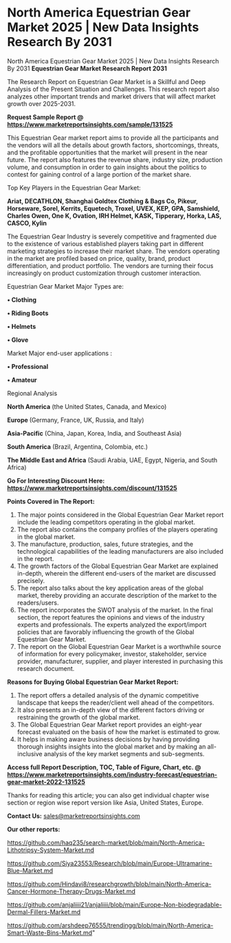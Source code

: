 # North America Equestrian Gear Market 2025 | New Data Insights Research By 2031
North America Equestrian Gear Market 2025 | New Data Insights Research By 2031
<strong>Equestrian Gear Market Research Report 2031</strong>

The Research Report on Equestrian Gear Market is a Skillful and Deep Analysis of the Present Situation and Challenges. This research report also analyzes other important trends and market drivers that will affect market growth over 2025-2031.

<strong>Request Sample Report @ <a href=https://www.marketreportsinsights.com/sample/131525>https://www.marketreportsinsights.com/sample/131525</a></strong>

This Equestrian Gear market report aims to provide all the participants and the vendors will all the details about growth factors, shortcomings, threats, and the profitable opportunities that the market will present in the near future. The report also features the revenue share, industry size, production volume, and consumption in order to gain insights about the politics to contest for gaining control of a large portion of the market share.

Top Key Players in the Equestrian Gear Market:

<strong>Ariat, DECATHLON, Shanghai Goldtex Clothing & Bags Co, Pikeur, Horseware, Sorel, Kerrits, Equetech, Troxel, UVEX, KEP, GPA, Samshield, Charles Owen, One K, Ovation, IRH Helmet, KASK, Tipperary, Horka, LAS, CASCO, Kylin</strong>

The Equestrian Gear Industry is severely competitive and fragmented due to the existence of various established players taking part in different marketing strategies to increase their market share. The vendors operating in the market are profiled based on price, quality, brand, product differentiation, and product portfolio. The vendors are turning their focus increasingly on product customization through customer interaction.

Equestrian Gear Market Major Types are:

<strong>• Clothing

• Riding Boots

• Helmets

• Glove</strong>

Market Major end-user applications :

<strong>• Professional

• Amateur</strong>

Regional Analysis

</u><strong><b>North America</b></strong> (the United States, Canada, and Mexico)

<strong><b>Europe </b></strong>(Germany, France, UK, Russia, and Italy)

<strong><b>Asia-Pacific</b></strong> (China, Japan, Korea, India, and Southeast Asia)

<strong><b>South America</b></strong> (Brazil, Argentina, Colombia, etc.)

<strong><b>The Middle East and Africa</b></strong> (Saudi Arabia, UAE, Egypt, Nigeria, and South Africa)

<strong>Go For Interesting Discount Here: <a href=https://www.marketreportsinsights.com/discount/131525>https://www.marketreportsinsights.com/discount/131525</a></strong>

<strong>Points Covered in The Report:</strong>
<ol>
  <li>The major points considered in the Global Equestrian Gear Market report include the leading competitors operating in the global market.</li>
  <li>The report also contains the company profiles of the players operating in the global market.</li>
  <li>The manufacture, production, sales, future strategies, and the technological capabilities of the leading manufacturers are also included in the report.</li>
  <li>The growth factors of the Global Equestrian Gear Market are explained in-depth, wherein the different end-users of the market are discussed precisely.</li>
  <li>The report also talks about the key application areas of the global market, thereby providing an accurate description of the market to the readers/users.</li>
  <li>The report incorporates the SWOT analysis of the market. In the final section, the report features the opinions and views of the industry experts and professionals. The experts analyzed the export/import policies that are favorably influencing the growth of the Global Equestrian Gear Market.</li>
  <li>The report on the Global Equestrian Gear Market is a worthwhile source of information for every policymaker, investor, stakeholder, service provider, manufacturer, supplier, and player interested in purchasing this research document.</li>
</ol>
<strong>Reasons for Buying Global Equestrian Gear Market Report:</strong>

<ol>
  <li>The report offers a detailed analysis of the dynamic competitive landscape that keeps the reader/client well ahead of the competitors.</li>
  <li>It also presents an in-depth view of the different factors driving or restraining the growth of the global market.</li>
  <li>The Global Equestrian Gear Market report provides an eight-year forecast evaluated on the basis of how the market is estimated to grow.</li>
  <li>It helps in making aware business decisions by having providing thorough insights insights into the global market and by making an all-inclusive analysis of the key market segments and sub-segments.</li>
</ol>
<strong>Access full Report Description, TOC, Table of Figure, Chart, etc. @ <a href=https://www.marketreportsinsights.com/industry-forecast/equestrian-gear-market-2022-131525>https://www.marketreportsinsights.com/industry-forecast/equestrian-gear-market-2022-131525</a></strong>


Thanks for reading this article; you can also get individual chapter wise section or region wise report version like Asia, United States, Europe.

<strong>Contact Us:</strong>
sales@marketreportsinsights.com

<strong>Our other reports:</strong>

<a href=https://github.com/haq235/search-market/blob/main/North-America-Lithotripsy-System-Market.md>https://github.com/haq235/search-market/blob/main/North-America-Lithotripsy-System-Market.md</a>

<a href=https://github.com/Siya23553/Research/blob/main/Europe-Ultramarine-Blue-Market.md>https://github.com/Siya23553/Research/blob/main/Europe-Ultramarine-Blue-Market.md</a>

<a href=https://github.com/Hindavi8/researchgrowth/blob/main/North-America-Cancer-Hormone-Therapy-Drugs-Market.md>https://github.com/Hindavi8/researchgrowth/blob/main/North-America-Cancer-Hormone-Therapy-Drugs-Market.md</a>

<a href=https://github.com/anjaliiii21/anjaliiii/blob/main/Europe-Non-biodegradable-Dermal-Fillers-Market.md>https://github.com/anjaliiii21/anjaliiii/blob/main/Europe-Non-biodegradable-Dermal-Fillers-Market.md</a>

<a href=https://github.com/arshdeep76555/trendingg/blob/main/North-America-Smart-Waste-Bins-Market.md>https://github.com/arshdeep76555/trendingg/blob/main/North-America-Smart-Waste-Bins-Market.md</a>"
